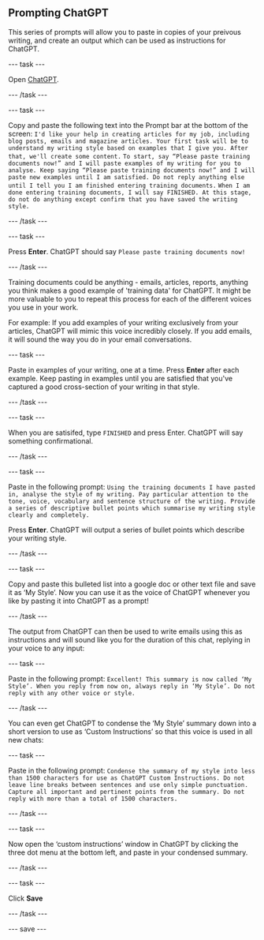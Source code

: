 ## Prompting ChatGPT

This series of prompts will allow you to paste in copies of your preivous writing, and create an output which can be used as instructions for ChatGPT.

--- task ---

Open [ChatGPT](https://chat.openai.com/).

--- /task ---

--- task ---

Copy and paste the following text into the Prompt bar at the bottom of the screen:
`I'd like your help in creating articles for my job, including blog posts, emails and magazine articles. Your first task will be to understand my writing style based on examples that I give you. After that, we'll create some content.` 
`To start, say “Please paste training documents now!” and I will paste examples of my writing for you to analyse. Keep saying “Please paste training documents now!” and I will paste new examples until I am satisfied. Do not reply anything else until I tell you I am finished entering training documents.`
`When I am done entering training documents, I will say FINISHED. At this stage, do not do anything except confirm that you have saved the writing style.`

--- /task ---

--- task ---

Press **Enter**. ChatGPT should say `Please paste training documents now!`

--- /task ---

Training documents could be anything - emails, articles, reports, anything you think makes a good example of 'training data' for ChatGPT. It might be more valuable to you to repeat this process for each of the different voices you use in your work. 

For example:
If you add examples of your writing exclusively from your articles, ChatGPT will mimic this voice incredibly closely. If you add emails, it will sound the way you do in your email conversations. 

--- task ---

Paste in examples of your writing, one at a time. Press **Enter** after each example. Keep pasting in examples until you are satisfied that you've captured a good cross-section of your writing in that style.   

--- /task ---

--- task ---

When you are satisifed, type `FINISHED` and press Enter. ChatGPT will say something confirmational.

--- /task ---

--- task ---

Paste in the following prompt:
`Using the training documents I have pasted in, analyse the style of my writing. Pay particular attention to the tone, voice, vocabulary and sentence structure of the writing. Provide a series of descriptive bullet points which summarise my writing style clearly and completely.`

Press **Enter**. ChatGPT will output a series of bullet points which describe your writing style.

--- /task ---

--- task ---

Copy and paste this bulleted list into a google doc or other text file and save it as ‘My Style’. Now you can use it as the voice of ChatGPT whenever you like by pasting it into ChatGPT as a prompt!

--- /task ---

The output from ChatGPT can then be used to write emails using this as instructions and will sound like you for the duration of this chat, replying in your voice to any input:

--- task ---

Paste in the following prompt:
`Excellent! This summary is now called ‘My Style’. When you reply from now on, always reply in ‘My Style’. Do not reply with any other voice or style.`

--- /task ---

You can even get ChatGPT to condense the ‘My Style’ summary down into a short version to use as ‘Custom Instructions’ so that this voice is used in all new chats:

--- task ---

Paste in the following prompt:
`Condense the summary of my style into less than 1500 characters for use as ChatGPT Custom Instructions. Do not leave line breaks between sentences and use only simple punctuation. Capture all important and pertinent points from the summary. Do not reply with more than a total of 1500 characters.`

--- /task ---

--- task ---

Now open the ‘custom instructions’ window in ChatGPT by clicking the three dot menu at the bottom left, and paste in your condensed summary.

--- /task ---

--- task ---

Click **Save**

--- /task ---


--- save ---
